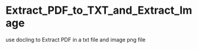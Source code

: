 # Extract_PDF_to_TXT_and_Extract_Image
use docling to Extract PDF in a txt file and image png file 
